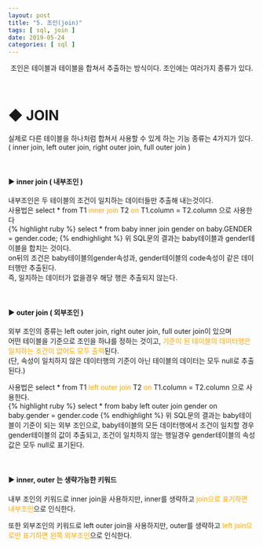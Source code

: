 ```yaml
---
layout: post
title: "5. 조인(join)"
tags: [ sql, join ]
date: 2019-05-24
categories: [ sql ]
---
```


<p align="center">
    조인은 테이블과 테이블을 합쳐서 추출하는 방식이다. 조인에는 여러가지 종류가 있다.
</p><br/>

# ◆ JOIN
실제로 다른 테이블을 하나처럼 합쳐서 사용할 수 있게 하는 기능 종류는 4가지가 있다.<br/> 
( inner join, left outer join, right outer join, full outer join )

<br/>

#### ▶ inner join ( 내부조인 )
내부조인은 두 테이블의 조건이 일치하는 데이터들만 추출해 내는것이다.<br/>
사용법은 select * from T1 <font color="orange">inner join</font> T2 <font color="orange">on</font> T1.column = T2.column 으로 사용한다<br/>
{% highlight ruby %}
select * from baby inner join gender on baby.GENDER = gender.code;
{% endhighlight %}
위 SQL문의 결과는 baby테이블과 gender테이블을 합치는 것이다.<br/>
on뒤의 조건은 baby테이블의gender속성과, gender테이블의 code속성이 같은 데이터행만 추출된다.<br/>
즉, 일치하는 데이터가 없을경우 해당 행은 추출되지 않는다.

<br/>

#### ▶ outer join ( 외부조인 )
외부 조인의 종류는 left outer join, right outer join, full outer join이 있으며<br/>
어떤 테이블을 기준으로 조인을 하냐를 정하는 것이고, <font color="orange">기준이 된 테이블의 데이터행은 일치하는 조건이 없어도 모두 출력</font>된다.<br/>
(단, 속성이 일치하지 않은 데이터행의 기준이 아닌 테이블의 데이터는 모두 null로 추출된다.)<br/>

사용법은 select * from T1 <font color="orange">left outer join</font> T2 <font color="orange">on</font> T1.column = T2.column 으로 사용한다.<br/>
{% highlight ruby %}
select * from baby left outer join gender on baby.gender = gender.code
{% endhighlight %}
위 SQL문의 결과는 baby테이블이 기준이 되는 외부 조인으로, baby테이블의 모든 데이터행에서 조건이 일치할 경우 gender테이블의 값이 추출되고, 조건이 일치하지 않는 행일경우 gender테이블의 속성값은 모두 null로 표기된다.

<br/>

#### ▶ inner, outer 는 생략가능한 키워드
내부 조인의 키워드로 inner join을 사용하지만, inner를 생략하고 <font color="orange">join으로 표기하면 내부조인</font>으로 인식한다.<br/>

또한 외부조인의 키워드로 left outer join을 사용하지만, outer를 생략하고 <font color="orange">left join으로만 표기하면 왼쪽 외부조인</font>으로 인식한다.<br/>





<br/>